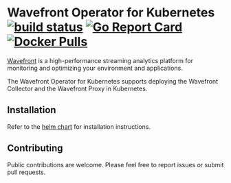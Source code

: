 # Wavefront Operator for Kubernetes [![build status][ci-img]][ci] [![Go Report Card][go-report-img]][go-report] [![Docker Pulls][docker-pull-img]][docker-img]

[Wavefront](https://docs.wavefront.com) is a high-performance streaming analytics platform for monitoring and optimizing your environment and applications.

The Wavefront Operator for Kubernetes supports deploying the Wavefront Collector and the Wavefront Proxy in Kubernetes.

## Installation
Refer to the [helm chart](https://github.com/wavefrontHQ/wavefront-operator-for-kubernetes/tree/master/install) for installation instructions.

## Contributing
Public contributions are welcome. Please feel free to report issues or submit pull requests.

[ci-img]: https://travis-ci.com/wavefrontHQ/wavefront-operator-for-kubernetes.svg?branch=master
[ci]: https://travis-ci.com/wavefrontHQ/wavefront-operator-for-kubernetes
[go-report-img]: https://goreportcard.com/badge/github.com/wavefronthq/wavefront-operator-for-kubernetes
[go-report]: https://goreportcard.com/report/github.com/wavefronthq/wavefront-operator-for-kubernetes
[docker-pull-img]: https://img.shields.io/docker/pulls/wavefronthq/wavefront-operator-for-kubernetes.svg?logo=docker
[docker-img]: https://hub.docker.com/r/wavefronthq/wavefront-operator-for-kubernetes/
